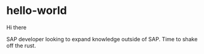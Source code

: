 # hello-world
Hi there

SAP developer looking to expand knowledge outside of SAP. Time to shake off the rust.

